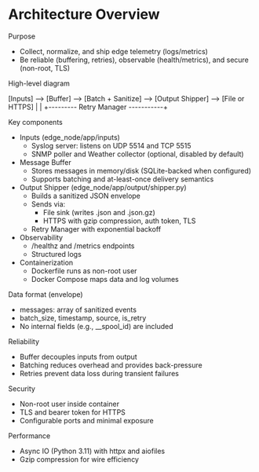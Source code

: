 # Architecture Overview

Purpose
- Collect, normalize, and ship edge telemetry (logs/metrics)
- Be reliable (buffering, retries), observable (health/metrics), and secure (non-root, TLS)

High-level diagram

[Inputs] --> [Buffer] --> [Batch + Sanitize] --> [Output Shipper] --> [File or HTTPS]
                 |                                   |
                 +--------- Retry Manager -----------+

Key components
- Inputs (edge_node/app/inputs)
  - Syslog server: listens on UDP 5514 and TCP 5515
  - SNMP poller and Weather collector (optional, disabled by default)
- Message Buffer
  - Stores messages in memory/disk (SQLite-backed when configured)
  - Supports batching and at-least-once delivery semantics
- Output Shipper (edge_node/app/output/shipper.py)
  - Builds a sanitized JSON envelope
  - Sends via:
    - File sink (writes .json and .json.gz)
    - HTTPS with gzip compression, auth token, TLS
  - Retry Manager with exponential backoff
- Observability
  - /healthz and /metrics endpoints
  - Structured logs
- Containerization
  - Dockerfile runs as non-root user
  - Docker Compose maps data and log volumes

Data format (envelope)
- messages: array of sanitized events
- batch_size, timestamp, source, is_retry
- No internal fields (e.g., __spool_id) are included

Reliability
- Buffer decouples inputs from output
- Batching reduces overhead and provides back-pressure
- Retries prevent data loss during transient failures

Security
- Non-root user inside container
- TLS and bearer token for HTTPS
- Configurable ports and minimal exposure

Performance
- Async IO (Python 3.11) with httpx and aiofiles
- Gzip compression for wire efficiency